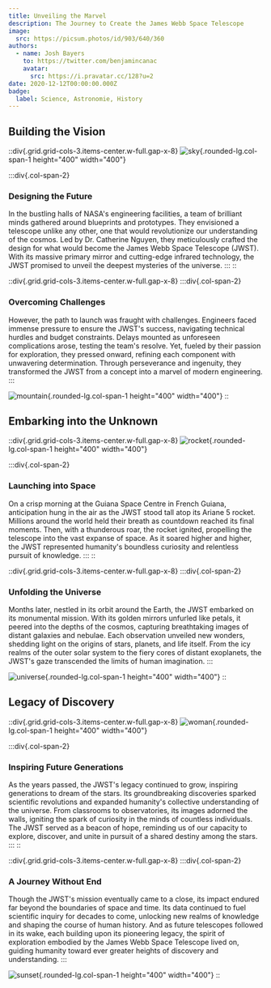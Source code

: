 ```yaml
---
title: Unveiling the Marvel
description: The Journey to Create the James Webb Space Telescope
image:
  src: https://picsum.photos/id/903/640/360
authors:
  - name: Josh Bayers
    to: https://twitter.com/benjamincanac
    avatar:
      src: https://i.pravatar.cc/128?u=2
date: 2020-12-12T00:00:00.000Z
badge:
  label: Science, Astronomie, History
---
```


## Building the Vision

::div{.grid.grid-cols-3.items-center.w-full.gap-x-8}
![sky](https://picsum.photos/id/120/400/400){.rounded-lg.col-span-1 height="400" width="400"}

  :::div{.col-span-2}
  ### Designing the Future
  
  In the bustling halls of NASA's engineering facilities, a team of brilliant minds gathered around blueprints and prototypes. They envisioned a telescope unlike any other, one that would revolutionize our understanding of the cosmos. Led by Dr. Catherine Nguyen, they meticulously crafted the design for what would become the James Webb Space Telescope (JWST). With its massive primary mirror and cutting-edge infrared technology, the JWST promised to unveil the deepest mysteries of the universe.
  :::
::

::div{.grid.grid-cols-3.items-center.w-full.gap-x-8}
  :::div{.col-span-2}
  ### Overcoming Challenges
  
  However, the path to launch was fraught with challenges. Engineers faced immense pressure to ensure the JWST's success, navigating technical hurdles and budget constraints. Delays mounted as unforeseen complications arose, testing the team's resolve. Yet, fueled by their passion for exploration, they pressed onward, refining each component with unwavering determination. Through perseverance and ingenuity, they transformed the JWST from a concept into a marvel of modern engineering.
  :::

![mountain](https://picsum.photos/id/235/400/400){.rounded-lg.col-span-1 height="400" width="400"}
::

## Embarking into the Unknown

::div{.grid.grid-cols-3.items-center.w-full.gap-x-8}
![rocket](https://picsum.photos/id/137/400/400){.rounded-lg.col-span-1 height="400" width="400"}

  :::div{.col-span-2}
  ### Launching into Space
  
  On a crisp morning at the Guiana Space Centre in French Guiana, anticipation hung in the air as the JWST stood tall atop its Ariane 5 rocket. Millions around the world held their breath as countdown reached its final moments. Then, with a thunderous roar, the rocket ignited, propelling the telescope into the vast expanse of space. As it soared higher and higher, the JWST represented humanity's boundless curiosity and relentless pursuit of knowledge.
  :::
::

::div{.grid.grid-cols-3.items-center.w-full.gap-x-8}
  :::div{.col-span-2}
  ### Unfolding the Universe
  
  Months later, nestled in its orbit around the Earth, the JWST embarked on its monumental mission. With its golden mirrors unfurled like petals, it peered into the depths of the cosmos, capturing breathtaking images of distant galaxies and nebulae. Each observation unveiled new wonders, shedding light on the origins of stars, planets, and life itself. From the icy realms of the outer solar system to the fiery cores of distant exoplanets, the JWST's gaze transcended the limits of human imagination.
  :::

![universe](https://picsum.photos/id/974/400/400){.rounded-lg.col-span-1 height="400" width="400"}
::

## Legacy of Discovery

::div{.grid.grid-cols-3.items-center.w-full.gap-x-8}
![woman](https://picsum.photos/id/550/400/400){.rounded-lg.col-span-1 height="400" width="400"}

  :::div{.col-span-2}
  ### Inspiring Future Generations
  
  As the years passed, the JWST's legacy continued to grow, inspiring generations to dream of the stars. Its groundbreaking discoveries sparked scientific revolutions and expanded humanity's collective understanding of the universe. From classrooms to observatories, its images adorned the walls, igniting the spark of curiosity in the minds of countless individuals. The JWST served as a beacon of hope, reminding us of our capacity to explore, discover, and unite in pursuit of a shared destiny among the stars.
  :::
::

::div{.grid.grid-cols-3.items-center.w-full.gap-x-8}
  :::div{.col-span-2}
  ### A Journey Without End
  
  Though the JWST's mission eventually came to a close, its impact endured far beyond the boundaries of space and time. Its data continued to fuel scientific inquiry for decades to come, unlocking new realms of knowledge and shaping the course of human history. And as future telescopes followed in its wake, each building upon its pioneering legacy, the spirit of exploration embodied by the James Webb Space Telescope lived on, guiding humanity toward ever greater heights of discovery and understanding.
  :::

![sunset](https://picsum.photos/id/967/400/400){.rounded-lg.col-span-1 height="400" width="400"}
::
